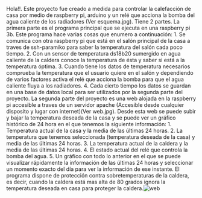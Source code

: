 Hola!!. Este proyecto fue creado a medida para controlar la calefacción de casa por medio de raspberry pi, arduino y un relé que acciona la bomba del agua caliente de los radiadores (Ver esquema.jpg). Tiene 2 partes.
La primera parte es el programa principal que se ejecuta en una raspberry pi 3b. Este programa hace varias cosas que enumero a continuación:
      1. Se comunica con otra raspberry pi  que está en el salón principal de la casa a traves de ssh-paramiko para saber la temperatura del salón cada poco tiempo.
      2. Con un sensor de temperatura ds18b20 sumergido en agua caliente de la caldera conoce la temperatura de ésta y saber si está a la temperatura óptima.
      3. Cuando tiene los datos de temperatura necesarios comprueba la temperatura que el usuario quiere en el salón y dependiendo de varios factores activa el relé que acciona la bomba para que el agua caliente fluya a los radiadores.
      4. Cada cierto tiempo los datos se guardan en una base de datos local para ser utilizados por la segunda parte del proyecto.
La segunda parte del proyecto es una web alojada en la raspberry pi accesible a traves de un servidor apache (Accesible desde cualquier disposito y lugar con internet)(Ver web.jpg). Desde esta web se puede subir y bajar la temperatura deseada 
de la casa y se puede ver un gráfico histórico de 24 hora en el que tenemos la siguiente información:
      1. Temperatura actual de la casa y la media de las últimas 24 horas.
      2. La temperatura que tenemos seleccionada (temperatura deseada de la casa) y media de las últimas 24 horas.
      3. La temperatura actual de la caldera y la media de las últimas 24 horas.
      4. El estado actual del relé que controla la bomba del agua.
      5. Un gráfico con todo lo anterior en el que se puede visualizar rápidamente la información de las últimas 24 horas y seleccionar un momento exacto del día para ver la información de ese instante.
El programa dispone de protección contra sobretemperaturas de la caldera, es decir, cuando la caldera está mas alta de 80 grados ignora la temperatura deseada en casa para proteger la caldera.![web](https://github.com/Plcg85/Caldera/assets/168082799/fb68eeab-d5cd-4543-8456-3f4e16c60f4d)

      
